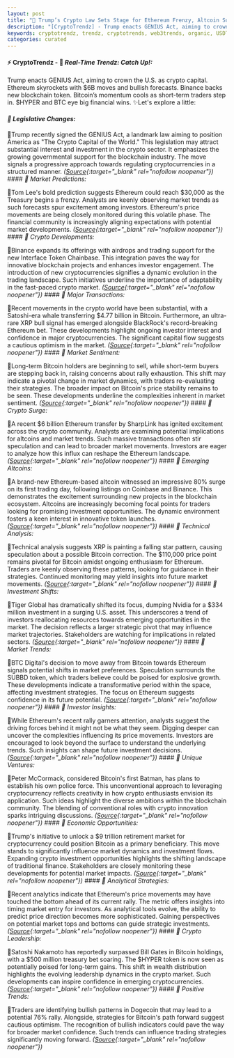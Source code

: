 ```yaml
---
layout: post
title: "🌅 Trump’s Crypto Law Sets Stage for Ethereum Frenzy, Altcoin Surge"
description: "[CryptoTrendz] - Trump enacts GENIUS Act, aiming to crown the U.S. as crypto capital. Ethereum skyrockets with $6B moves and bullish forecasts. Binance backs new blockchain token. Bitcoin’s momentum cools as short-term traders step in. $HYPER and BTC eye big financial wins."
keywords: cryptotrendz, trendz, cryptotrends, web3trends, organic, USDT, Crypto, XRP, Binance, Digital, Token, Dogecoin, Google, CEO, Trading, Altcoin, Ethereum, Bitcoin, Market
categories: curated
---
```


#### ⚡ CryptoTrendz - 📌 *Real-Time Trendz: Catch Up!:*

Trump enacts GENIUS Act, aiming to crown the U.S. as crypto capital. Ethereum skyrockets with $6B moves and bullish forecasts. Binance backs new blockchain token. Bitcoin’s momentum cools as short-term traders step in. $HYPER and BTC eye big financial wins. ✨Let's explore a little:


#### *🔖  Legislative Changes:*  

🔹Trump recently signed the GENIUS Act, a landmark law aiming to position America as "The Crypto Capital of the World." This legislation may attract substantial interest and investment in the crypto sector. It emphasizes the growing governmental support for the blockchain industry. The move signals a progressive approach towards regulating cryptocurrencies in a structured manner. *([Source](https://s.avyag.com/qb7w){:target="_blank" rel="nofollow noopener"})* #### *🔖  Market Predictions:*  

🔹Tom Lee's bold prediction suggests Ethereum could reach $30,000 as the Treasury begins a frenzy. Analysts are keenly observing market trends as such forecasts spur excitement among investors. Ethereum's price movements are being closely monitored during this volatile phase. The financial community is increasingly aligning expectations with potential market developments. *([Source](https://s.avyag.com/f3wo){:target="_blank" rel="nofollow noopener"})* #### *🔖  Crypto Developments:*  

🔹Binance expands its offerings with airdrops and trading support for the new Interface Token Chainbase. This integration paves the way for innovative blockchain projects and enhances investor engagement. The introduction of new cryptocurrencies signifies a dynamic evolution in the trading landscape. Such initiatives underline the importance of adaptability in the fast-paced crypto market. *([Source](https://s.avyag.com/w7l0){:target="_blank" rel="nofollow noopener"})* #### *🔖  Major Transactions:*  

🔹Recent movements in the crypto world have been substantial, with a Satoshi-era whale transferring $4.77 billion in Bitcoin. Furthermore, an ultra-rare XRP bull signal has emerged alongside BlackRock's record-breaking Ethereum bet. These developments highlight ongoing investor interest and confidence in major cryptocurrencies. The significant capital flow suggests a cautious optimism in the market. *([Source](https://s.avyag.com/uqi9){:target="_blank" rel="nofollow noopener"})* #### *🔖  Market Sentiment:*  

🔹Long-term Bitcoin holders are beginning to sell, while short-term buyers are stepping back in, raising concerns about rally exhaustion. This shift may indicate a pivotal change in market dynamics, with traders re-evaluating their strategies. The broader impact on Bitcoin's price stability remains to be seen. These developments underline the complexities inherent in market sentiment. *([Source](https://s.avyag.com/3p9g){:target="_blank" rel="nofollow noopener"})* #### *🔖  Crypto Surge:*  

🔹A recent $6 billion Ethereum transfer by SharpLink has ignited excitement across the crypto community. Analysts are examining potential implications for altcoins and market trends. Such massive transactions often stir speculation and can lead to broader market movements. Investors are eager to analyze how this influx can reshape the Ethereum landscape. *([Source](https://s.avyag.com/8eeg){:target="_blank" rel="nofollow noopener"})* #### *🔖  Emerging Altcoins:*  

🔹A brand-new Ethereum-based altcoin witnessed an impressive 80% surge on its first trading day, following listings on Coinbase and Binance. This demonstrates the excitement surrounding new projects in the blockchain ecosystem. Altcoins are increasingly becoming focal points for traders looking for promising investment opportunities. The dynamic environment fosters a keen interest in innovative token launches. *([Source](https://s.avyag.com/kipu){:target="_blank" rel="nofollow noopener"})* #### *🔖  Technical Analysis:*  

🔹Technical analysis suggests XRP is painting a falling star pattern, causing speculation about a possible Bitcoin correction. The $110,000 price point remains pivotal for Bitcoin amidst ongoing enthusiasm for Ethereum. Traders are keenly observing these patterns, looking for guidance in their strategies. Continued monitoring may yield insights into future market movements. *([Source](https://s.avyag.com/wqcd){:target="_blank" rel="nofollow noopener"})* #### *🔖  Investment Shifts:*  

🔹Tiger Global has dramatically shifted its focus, dumping Nvidia for a $334 million investment in a surging U.S. asset. This underscores a trend of investors reallocating resources towards emerging opportunities in the market. The decision reflects a larger strategic pivot that may influence market trajectories. Stakeholders are watching for implications in related sectors. *([Source](https://s.avyag.com/82fs){:target="_blank" rel="nofollow noopener"})* #### *🔖  Market Trends:*  

🔹BTC Digital's decision to move away from Bitcoin towards Ethereum signals potential shifts in market preferences. Speculation surrounds the SUBBD token, which traders believe could be poised for explosive growth. These developments indicate a transformative period within the space, affecting investment strategies. The focus on Ethereum suggests confidence in its future potential. *([Source](https://s.avyag.com/fdd7){:target="_blank" rel="nofollow noopener"})* #### *🔖  Investor Insights:*  

🔹While Ethereum's recent rally garners attention, analysts suggest the driving forces behind it might not be what they seem. Digging deeper can uncover the complexities influencing its price movements. Investors are encouraged to look beyond the surface to understand the underlying trends. Such insights can shape future investment decisions. *([Source](https://s.avyag.com/hzhb){:target="_blank" rel="nofollow noopener"})* #### *🔖  Unique Ventures:*  

🔹Peter McCormack, considered Bitcoin's first Batman, has plans to establish his own police force. This unconventional approach to leveraging cryptocurrency reflects creativity in how crypto enthusiasts envision its application. Such ideas highlight the diverse ambitions within the blockchain community. The blending of conventional roles with crypto innovation sparks intriguing discussions. *([Source](https://s.avyag.com/tgsx){:target="_blank" rel="nofollow noopener"})* #### *🔖  Economic Opportunities:*  

🔹Trump's initiative to unlock a $9 trillion retirement market for cryptocurrency could position Bitcoin as a primary beneficiary. This move stands to significantly influence market dynamics and investment flows. Expanding crypto investment opportunities highlights the shifting landscape of traditional finance. Stakeholders are closely monitoring these developments for potential market impacts. *([Source](https://s.avyag.com/f4uu){:target="_blank" rel="nofollow noopener"})* #### *🔖  Analytical Strategies:*  

🔹Recent analytics indicate that Ethereum's price movements may have touched the bottom ahead of its current rally. The metric offers insights into timing market entry for investors. As analytical tools evolve, the ability to predict price direction becomes more sophisticated. Gaining perspectives on potential market tops and bottoms can guide strategic investments. *([Source](https://s.avyag.com/o20n){:target="_blank" rel="nofollow noopener"})* #### *🔖  Crypto Leadership:*  

🔹Satoshi Nakamoto has reportedly surpassed Bill Gates in Bitcoin holdings, with a $500 million treasury bet soaring. The $HYPER token is now seen as potentially poised for long-term gains. This shift in wealth distribution highlights the evolving leadership dynamics in the crypto market. Such developments can inspire confidence in emerging cryptocurrencies. *([Source](https://s.avyag.com/lk0q){:target="_blank" rel="nofollow noopener"})* #### *🔖  Positive Trends:*  

🔹Traders are identifying bullish patterns in Dogecoin that may lead to a potential 76% rally. Alongside, strategies for Bitcoin's path forward suggest cautious optimism. The recognition of bullish indicators could pave the way for broader market confidence. Such trends can influence trading strategies significantly moving forward. *([Source](https://s.avyag.com/uv18){:target="_blank" rel="nofollow noopener"})*